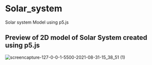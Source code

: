 # Solar_system
Solar system Model using p5.js

## Preview of 2D model of  Solar System created using p5.js

![screencapture-127-0-0-1-5500-2021-08-31-15_38_51 (1)](https://user-images.githubusercontent.com/52280206/131483105-762060c7-6f8d-4162-b024-f1ca5bf6784d.jpg)
